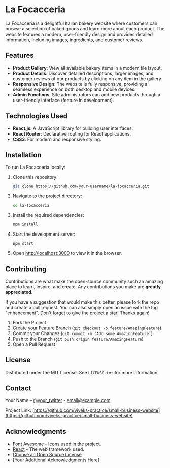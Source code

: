 # La Focacceria

La Focacceria is a delightful Italian bakery website where customers can browse a selection of baked goods and learn more about each product. The website features a modern, user-friendly design and provides detailed information, including images, ingredients, and customer reviews.

## Features

- **Product Gallery**: View all available bakery items in a modern tile layout.
- **Product Details**: Discover detailed descriptions, larger images, and customer reviews of our products by clicking on any item in the gallery.
- **Responsive Design**: The website is fully responsive, providing a seamless experience on both desktop and mobile devices.
- **Admin Functions**: Site administrators can add new products through a user-friendly interface (feature in development).

## Technologies Used

- **React.js**: A JavaScript library for building user interfaces.
- **React Router**: Declarative routing for React applications.
- **CSS3**: For modern and responsive styling.

## Installation

To run La Focacceria locally:

1. Clone this repository:

   ```bash
   git clone https://github.com/your-username/la-focacceria.git
   ```

2. Navigate to the project directory:

   ```bash
   cd la-focacceria
   ```

3. Install the required dependencies:

   ```bash
   npm install
   ```

4. Start the development server:

   ```bash
   npm start
   ```

5. Open [http://localhost:3000](http://localhost:3000) to view it in the browser.

## Contributing

Contributions are what make the open-source community such an amazing place to learn, inspire, and create. Any contributions you make are **greatly appreciated**.

If you have a suggestion that would make this better, please fork the repo and create a pull request. You can also simply open an issue with the tag "enhancement".
Don't forget to give the project a star! Thanks again!

1. Fork the Project
2. Create your Feature Branch (`git checkout -b feature/AmazingFeature`)
3. Commit your Changes (`git commit -m 'Add some AmazingFeature'`)
4. Push to the Branch (`git push origin feature/AmazingFeature`)
5. Open a Pull Request

## License

Distributed under the MIT License. See `LICENSE.txt` for more information.

## Contact

Your Name – [@your_twitter](https://twitter.com/your_username) - email@example.com

Project Link: [https://github.com/viveks-practice/small-business-website](https://github.com/viveks-practice/small-business-website)

## Acknowledgments

- [Font Awesome](https://fontawesome.com) - Icons used in the project.
- [React](https://reactjs.org/) - The web framework used.
- [Choose an Open Source License](https://choosealicense.com)
- [Your Additional Acknowledgments Here]
